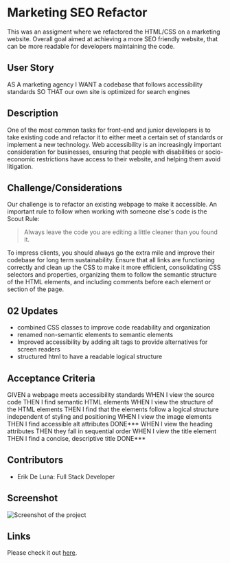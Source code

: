 # Marketing SEO Refactor

This was an assigment where we refactored the HTML/CSS on a marketing website.
Overall goal aimed at achieving a more SEO friendly website, that can be more readable for developers maintaining the code. 

## User Story

AS A marketing agency
I WANT a codebase that follows accessibility standards
SO THAT our own site is optimized for search engines

## Description

One of the most common tasks for front-end and junior developers is to take existing code and refactor it to either meet a certain set of standards or implement a new technology. Web accessibility is an increasingly important consideration for businesses, ensuring that people with disabilities or socio-economic restrictions have access to their website, and helping them avoid litigation.

## Challenge/Considerations

Our challenge is to refactor an existing webpage to make it accessible. An important rule to follow when working with someone else's code is the Scout Rule:

> Always leave the code you are editing a little cleaner than you found it.

To impress clients, you should always go the extra mile and improve their codebase for long term sustainability. Ensure that all links are functioning correctly and clean up the CSS to make it more efficient, consolidating CSS selectors and properties, organizing them to follow the semantic structure of the HTML elements, and including comments before each element or section of the page.

## 02 Updates

* combined CSS classes to improve code readability and organization
* renamed non-semantic elements to semantic elements
* Improved accessibility by adding alt tags to provide alternatives for screen readers
* structured html to have a readable logical structure

## Acceptance Criteria

GIVEN a webpage meets accessibility standards
WHEN I view the source code
THEN I find semantic HTML elements
WHEN I view the structure of the HTML elements
THEN I find that the elements follow a logical structure independent of styling and positioning
WHEN I view the image elements
THEN I find accessible alt attributes DONE***
WHEN I view the heading attributes
THEN they fall in sequential order
WHEN I view the title element
THEN I find a concise, descriptive title DONE***

## Contributors

* Erik De Luna: Full Stack Developer 

## Screenshot

![Screenshot of the project](https://raw.githubusercontent.com/CodingErik/Homework1/master/ScreenShot.png)

## Links
Please check it out [here](https://codingerik.github.io/Homework1/).


